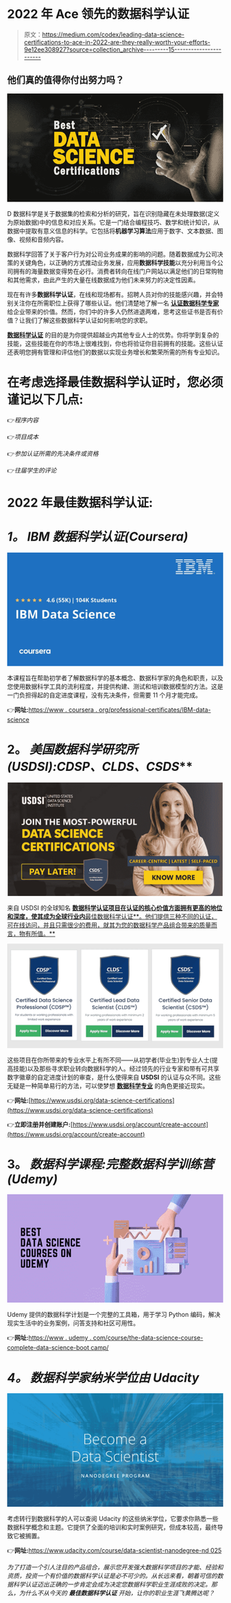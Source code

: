 # 2022 年 Ace 领先的数据科学认证

> 原文：<https://medium.com/codex/leading-data-science-certifications-to-ace-in-2022-are-they-really-worth-your-efforts-9e12ee308927?source=collection_archive---------15----------------------->

## 他们真的值得你付出努力吗？

![](img/603fcd14d5d72ec0a5ae7bcb74c85780.png)

D 数据科学是关于数据集的检索和分析的研究，旨在识别隐藏在未处理数据(定义为原始数据)中的信息和对应关系。它是一门结合编程技巧、数学和统计知识，从数据中提取有意义信息的科学。它包括将**机器学习算法**应用于数字、文本数据、图像、视频和音频内容。

数据科学回答了关于客户行为对公司业务成果的影响的问题。随着数据成为公司决策的关键角色，以正确的方式推动业务发展，应用**数据科学技能**以充分利用当今公司拥有的海量数据变得势在必行。消费者转向在线门户网站以满足他们的日常购物和其他需求，由此产生的大量在线数据成为他们未来努力的决定性因素。

现在有许多**数据科学认证**，在线和现场都有。招聘人员对你的技能感兴趣，并会特别关注你在所需职位上获得了哪些认证。他们清楚地了解一名 [**认证数据科学专家**](https://www.usdsi.org/data-science-certifications) 给企业带来的价值。然而，你们中的许多人仍然进退两难，思考这些证书是否有价值？让我们了解这些数据科学认证如何影响您的求职。

[**数据科学认证**](https://www.usdsi.org/data-science-certifications) 的目的是为你提供超越业内其他专业人士的优势。你将学到复杂的技能，这些技能在你的市场上很难找到，你也将验证你目前拥有的技能。这些认证还表明您拥有管理和评估他们的数据以实现业务增长和繁荣所需的所有专业知识。

# 在考虑选择最佳数据科学认证时，您必须谨记以下几点:

👉*程序内容*

👉*项目成本*

👉*参加认证所需的先决条件或资格*

👉*往届学生的评论*

# **2022 年最佳数据科学认证:**

# ***1。*** ***IBM 数据科学认证(Coursera)***

![](img/e1284bb29ffe955107c57e0df4377838.png)

本课程旨在帮助初学者了解数据科学的基本概念、数据科学家的角色和职责，以及您使用数据科学工具的流利程度，并提供构建、测试和培训数据模型的方法。这是一门负担得起的自定进度课程，没有先决条件，但需要 11 个月才能完成。

👉**网址:**[https://www . coursera . org/professional-certificates/IBM-data-science](https://www.coursera.org/professional-certificates/ibm-data-science)

# **2。** ***美国数据科学研究所**(USDSI):CDSP、CLDS、CSDS***

![](img/cfcf9409fb63fb16ba9f163b780c22e7.png)

来自 USDSI 的全球知名 [**数据科学认证项目在认证的核心价值方面拥有更高的地位和深度，使其成为全球行业内**最佳数据科学认证**。他们提供三种不同的认证，可在线访问，并且只需很少的费用，就其为您的数据科学产品组合带来的质量而言，物有所值。**](https://www.usdsi.org/data-science-certifications)

![](img/d1c5fc37e5fbf580d71018ae7faf589f.png)

这些项目在你所带来的专业水平上有所不同——从初学者(毕业生)到专业人士(提高技能)以及那些寻求职业转向数据科学的人。经过领先的行业专家和带有可共享数字徽章的自定进度计划的审查，是什么使得来自 **USDSI** 的认证与众不同。这些无疑是一种简单易行的方法，可以使梦想 [**数据科学专业**](https://www.usdsi.org/data-science-certifications/certified-data-science-professional) 的角色更接近现实。

👉**网址:**[https://www.usdsi.org/data-science-certifications](https://www.usdsi.org/data-science-certifications)

👉**立即注册并创建账户:**[https://www.usdsi.org/account/create-account](https://www.usdsi.org/account/create-account)

# **3。** ***数据科学课程:完整数据科学训练营(Udemy)***

![](img/7041466fb13b3139d141abb1ef0a3f62.png)

Udemy 提供的数据科学计划是一个完整的工具箱，用于学习 Python 编码，解决现实生活中的业务案例，问答支持和社区可用性。

👉**网址:**[https://www . udemy . com/course/the-data-science-course-complete-data-science-boot camp/](https://www.udemy.com/course/the-data-science-course-complete-data-science-bootcamp/)

# ***4。*** ***数据科学家纳米学位由 Udacity***

![](img/bc4142f021b75f5bdf9787e878681397.png)

考虑转行到数据科学的人可以查阅 Udacity 的这些纳米学位，它要求你熟悉一些数据科学概念和主题。它提供了全面的培训和实时案例研究，但成本较高，最终导致它被搁置。

👉**网址:**[https://www.udacity.com/course/data-scientist-nanodegree-nd 025](https://www.udacity.com/course/data-scientist-nanodegree--nd025)

*为了打造一个引人注目的产品组合，展示您开发强大数据科学项目的才能、经验和资质，投资一个有价值的数据科学认证是必不可少的。从长远来看，朝着可信的数据科学认证迈出正确的一步肯定会成为决定您数据科学职业生涯成败的决定。那么，为什么不从今天的* ***最佳数据科学认证*** *开始，让你的职业生涯飞黄腾达呢？*